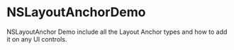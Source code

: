 # NSLayoutAnchorDemo

NSLayoutAnchor Demo include all the Layout Anchor types and how to add it on any UI controls.
